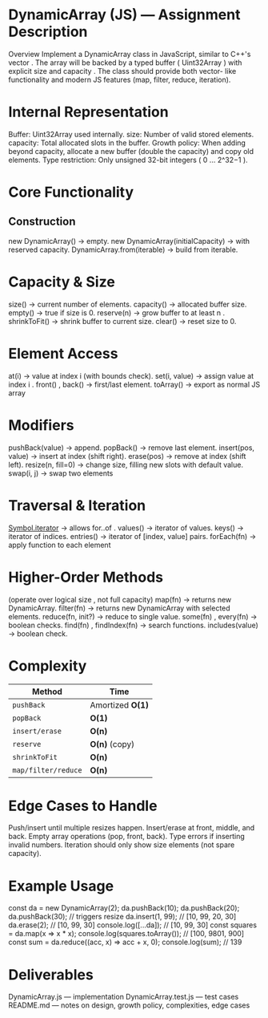 # DynamicArray (JS) — Assignment Description
  Overview
  Implement a DynamicArray class in JavaScript, similar to C++'s  vector . The array will be backed by a
  typed buffer ( Uint32Array ) with explicit  size  and  capacity . The class should provide both vector-
  like functionality and modern JS features (map, filter, reduce, iteration).

# Internal Representation
  Buffer: Uint32Array  used internally.
  size: Number of valid stored elements.
  capacity: Total allocated slots in the buffer.
  Growth policy: When adding beyond capacity, allocate a new buffer (double the capacity) and copy
  old elements.
  Type restriction: Only unsigned 32-bit integers ( 0 ... 2^32−1 ).

# Core Functionality
## Construction
new DynamicArray()  → empty.
new DynamicArray(initialCapacity)  → with reserved capacity.
DynamicArray.from(iterable)  → build from iterable.
  
# Capacity & Size
  size()  → current number of elements.
  capacity()  → allocated buffer size.
  empty()  → true if size is 0.
  reserve(n)  → grow buffer to at least  n .
  shrinkToFit()  → shrink buffer to current size.
  clear()  → reset size to 0.
  
# Element Access
  at(i)  → value at index  i  (with bounds check).
  set(i, value)  → assign value at index  i .
  front() ,  back()  → first/last element.
  toArray()  → export as normal JS array

# Modifiers
  pushBack(value)  → append.
  popBack()  → remove last element.
  insert(pos, value)  → insert at index (shift right).
  erase(pos)  → remove at index (shift left).
  resize(n, fill=0)  → change size, filling new slots with default value.
  swap(i, j)  → swap two elements

# Traversal & Iteration
  [Symbol.iterator]()  → allows  for..of .
  values()  → iterator of values.
  keys()  → iterator of indices.
  entries()  → iterator of  [index, value]  pairs.
  forEach(fn)  → apply function to each element

# Higher-Order Methods
  (operate over logical  size , not full capacity)
  map(fn)  → returns new DynamicArray.
  filter(fn)  → returns new DynamicArray with selected elements.
  reduce(fn, init?)  → reduce to single value.
  some(fn) ,  every(fn)  → boolean checks.
  find(fn) ,  findIndex(fn)  → search functions.
  includes(value)  → boolean check.

# Complexity

| Method               | Time                     |
| ------------------- | ------------------------- |
| `pushBack`          | Amortized **O(1)**        |
| `popBack`           | **O(1)**                  |
| `insert/erase`      | **O(n)**                  |
| `reserve`           | **O(n)** (copy)           |
| `shrinkToFit`       | **O(n)**                  |
| `map/filter/reduce` | **O(n)**                  |

# Edge Cases to Handle
  Push/insert until multiple resizes happen.
  Insert/erase at front, middle, and back.
  Empty array operations (pop, front, back).
  Type errors if inserting invalid numbers.
  Iteration should only show  size  elements (not spare capacity).

# Example Usage
  const da = new DynamicArray(2);
  da.pushBack(10);
  da.pushBack(20);
  da.pushBack(30); // triggers resize
  da.insert(1, 99); // [10, 99, 20, 30]
  da.erase(2); // [10, 99, 30]
  console.log([...da]); // [10, 99, 30]
  const squares = da.map(x => x * x);
  console.log(squares.toArray()); // [100, 9801, 900]
  const sum = da.reduce((acc, x) => acc + x, 0);
  console.log(sum); // 139

# Deliverables
  DynamicArray.js  — implementation
  DynamicArray.test.js  — test cases
  README.md  — notes on design, growth policy, complexities, edge cases
